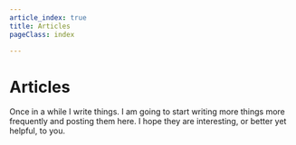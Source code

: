```yaml
---
article_index: true
title: Articles
pageClass: index

---
```


# Articles

Once in a while I write things. I am going
to start writing more things more frequently
and posting them here. I hope they are
interesting, or better yet helpful, to you.

<Index dir="/articles/" />